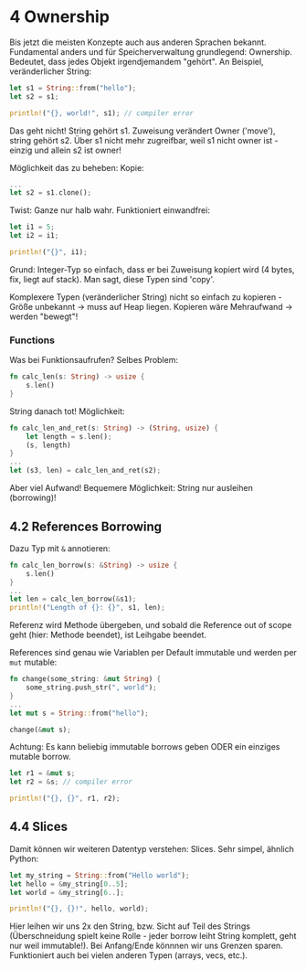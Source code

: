 # 4 Ownership
Bis jetzt die meisten Konzepte auch aus anderen Sprachen bekannt.
Fundamental anders und für Speicherverwaltung grundlegend: Ownership. Bedeutet, dass jedes Objekt irgendjemandem "gehört".
An Beispiel, veränderlicher String:
```rust
let s1 = String::from("hello");
let s2 = s1;

println!("{}, world!", s1); // compiler error
```
Das geht nicht! String gehört s1.
Zuweisung verändert Owner ('move'), string gehört s2.
Über s1 nicht mehr zugreifbar, weil s1 nicht owner ist - einzig und allein s2 ist owner!

Möglichkeit das zu beheben: Kopie:
```rust
...
let s2 = s1.clone();
```

Twist: Ganze nur halb wahr. Funktioniert einwandfrei:
```rust
let i1 = 5;
let i2 = i1;

println!("{}", i1);
```

Grund: Integer-Typ so einfach, dass er bei Zuweisung kopiert wird (4 bytes, fix, liegt auf stack).
Man sagt, diese Typen sind 'copy'.

Komplexere Typen (veränderlicher String) nicht so einfach zu kopieren - Größe unbekannt -> muss auf Heap liegen.
Kopieren wäre Mehraufwand -> werden "bewegt"!

### Functions
Was bei Funktionsaufrufen? Selbes Problem:
```rust
fn calc_len(s: String) -> usize {
    s.len()
}
```
String danach tot! Möglichkeit:
```rust
fn calc_len_and_ret(s: String) -> (String, usize) {
    let length = s.len();
    (s, length)
}
...
let (s3, len) = calc_len_and_ret(s2);

```
Aber viel Aufwand! Bequemere Möglichkeit: String nur ausleihen (borrowing)!
## 4.2 References Borrowing
Dazu Typ mit `&` annotieren:
```rust
fn calc_len_borrow(s: &String) -> usize {
    s.len()
}
...
let len = calc_len_borrow(&s1);
println!("Length of {}: {}", s1, len);
```
Referenz wird Methode übergeben, und sobald die Reference out of scope geht (hier: Methode beendet), ist Leihgabe beendet.

References sind genau wie Variablen per Default immutable und werden per `mut` mutable:
```rust
fn change(some_string: &mut String) {
    some_string.push_str(", world");
}
...
let mut s = String::from("hello");

change(&mut s);
```
Achtung: Es kann beliebig immutable borrows geben ODER ein einziges mutable borrow.
```rust
let r1 = &mut s;
let r2 = &s; // compiler error

println!("{}, {}", r1, r2);
```

## 4.4 Slices
Damit können wir weiteren Datentyp verstehen: Slices. Sehr simpel, ähnlich Python:
```rust
let my_string = String::from("Hello world");
let hello = &my_string[0..5];
let world = &my_string[6..];

println!("{}, {}!", hello, world);
```
Hier leihen wir uns 2x den String, bzw. Sicht auf Teil des Strings (Überschneidung spielt keine Rolle - jeder borrow leiht String komplett, geht nur weil immutable!).
Bei Anfang/Ende könnnen wir uns Grenzen sparen. Funktioniert auch bei vielen anderen Typen (arrays, vecs, etc.).